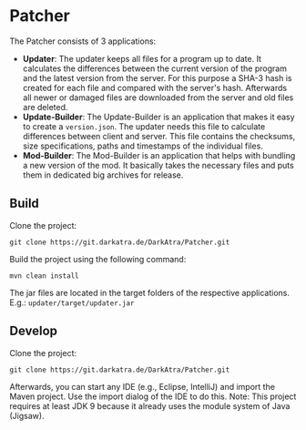 # Patcher
The Patcher consists of 3 applications:

- **Updater**:
  The updater keeps all files for a program up to date. It calculates the differences between the current version of the program and the latest version from the
  server. For this purpose a SHA-3 hash is created for each file and compared with the server's hash. Afterwards all newer or damaged files are downloaded from
  the server and old files are deleted.
- **Update-Builder**:
  The Update-Builder is an application that makes it easy to create a `version.json`. The updater needs this file to calculate differences between client and
  server. This file contains the checksums, size specifications, paths and timestamps of the individual files.
- **Mod-Builder**:
  The Mod-Builder is an application that helps with bundling a new version of the mod. It basically takes the necessary files and puts them in dedicated big
  archives for release.

## Build
Clone the project:
```
git clone https://git.darkatra.de/DarkAtra/Patcher.git
```
Build the project using the following command:
```
mvn clean install
```
The jar files are located in the target folders of the respective applications. E.g.: `updater/target/updater.jar`

## Develop
Clone the project:
```
git clone https://git.darkatra.de/DarkAtra/Patcher.git
```
Afterwards, you can start any IDE (e.g., Eclipse, IntelliJ) and import the Maven project. Use the import dialog of the IDE to do this.
Note: This project requires at least JDK 9 because it already uses the module system of Java (Jigsaw).
